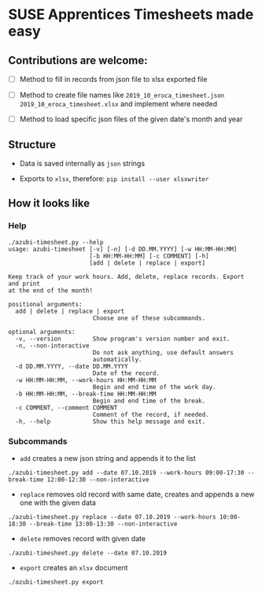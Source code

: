 # SUSE Apprentices Timesheets made easy

## Contributions are welcome:
   + [ ] Method to fill in records from json file to xlsx exported file  
   + [ ] Method to create file names like `2019_10_eroca_timesheet.json` `2019_10_eroca_timesheet.xlsx` and implement where needed
   + [ ] Method to load specific json files of the given date's month and year


## Structure

+ Data is saved internally as `json` strings

+ Exports to `xlsx`, therefore: `pip install --user xlsxwriter`

## How it looks like
### Help
```
./azubi-timesheet.py --help
usage: azubi-timesheet [-v] [-n] [-d DD.MM.YYYY] [-w HH:MM-HH:MM]
                       [-b HH:MM-HH:MM] [-c COMMENT] [-h]
                       [add | delete | replace | export]

Keep track of your work hours. Add, delete, replace records. Export and print
at the end of the month!

positional arguments:
  add | delete | replace | export
                        Choose one of these subcommands.

optional arguments:
  -v, --version         Show program's version number and exit.
  -n, --non-interactive
                        Do not ask anything, use default answers
                        automatically.
  -d DD.MM.YYYY, --date DD.MM.YYYY
                        Date of the record.
  -w HH:MM-HH:MM, --work-hours HH:MM-HH:MM
                        Begin and end time of the work day.
  -b HH:MM-HH:MM, --break-time HH:MM-HH:MM
                        Begin and end time of the break.
  -c COMMENT, --comment COMMENT
                        Comment of the record, if needed.
  -h, --help            Show this help message and exit.
  ```

### Subcommands
+ `add` creates a new json string and appends it to the list
```
./azubi-timesheet.py add --date 07.10.2019 --work-hours 09:00-17:30 --break-time 12:00-12:30 --non-interactive
```

+ `replace` removes old record with same date, creates and appends a new one with the given data
```
./azubi-timesheet.py replace --date 07.10.2019 --work-hours 10:00-18:30 --break-time 13:00-13:30 --non-interactive
```

+ `delete` removes record with given date
```
./azubi-timesheet.py delete --date 07.10.2019
```

+ `export` creates an `xlsx` document
```
./azubi-timesheet.py export
```
